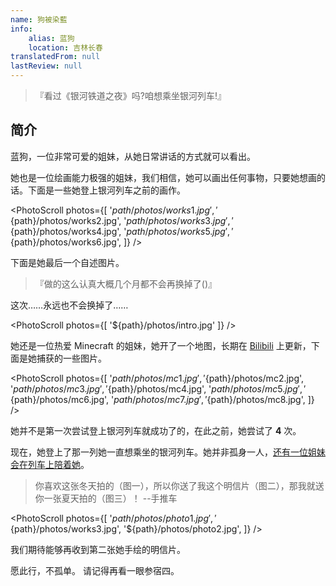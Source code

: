 ```yaml
---
name: 狗被染藍
info:
    alias: 蓝狗
    location: 吉林长春
translatedFrom: null
lastReview: null
---
```


> 『看过《银河铁道之夜》吗?咱想乘坐银河列车!』

## 简介

蓝狗，一位非常可爱的姐妹，从她日常讲话的方式就可以看出。

她也是一位绘画能力极强的姐妹，我们相信，她可以画出任何事物，只要她想画的话。下面是一些她登上银河列车之前的画作。

<PhotoScroll photos={[
    '${path}/photos/works1.jpg',
    '${path}/photos/works2.jpg',
    '${path}/photos/works3.jpg',
    '${path}/photos/works4.jpg',
    '${path}/photos/works5.jpg',
    '${path}/photos/works6.jpg',
]} />

下面是她最后一个自述图片。

> 『做的这么认真大概几个月都不会再换掉了()』

这次……永远也不会换掉了……

<PhotoScroll photos={[ '${path}/photos/intro.jpg'  ]} />

她还是一位热爱 Minecraft 的姐妹，她开了一个地图，长期在 [Bilibili](https://space.bilibili.com/2119605209) 上更新，下面是她捕获的一些图片。

<PhotoScroll photos={[
    '${path}/photos/mc1.jpg',
    '${path}/photos/mc2.jpg',
    '${path}/photos/mc3.jpg',
    '${path}/photos/mc4.jpg',
    '${path}/photos/mc5.jpg',
    '${path}/photos/mc6.jpg',
    '${path}/photos/mc7.jpg',
    '${path}/photos/mc8.jpg',
]} />

她并不是第一次尝试登上银河列车就成功了的，在此之前，她尝试了 **4** 次。

现在，她登上了那一列她一直想乘坐的银河列车。她并非孤身一人，[还有一位姐妹会在列车上陪着她](https://www.one-among.us/profile/Anilovr)。

> 你喜欢这张冬天拍的（图一），所以你送了我这个明信片（图二），那我就送你一张夏天拍的（图三）！ --手推车

<PhotoScroll photos={[
    '${path}/photos/photo1.jpg',
    '${path}/photos/works3.jpg',
    '${path}/photos/photo2.jpg',
]} />

我们期待能够再收到第二张她手绘的明信片。

愿此行，不孤单。
请记得再看一眼参宿四。
